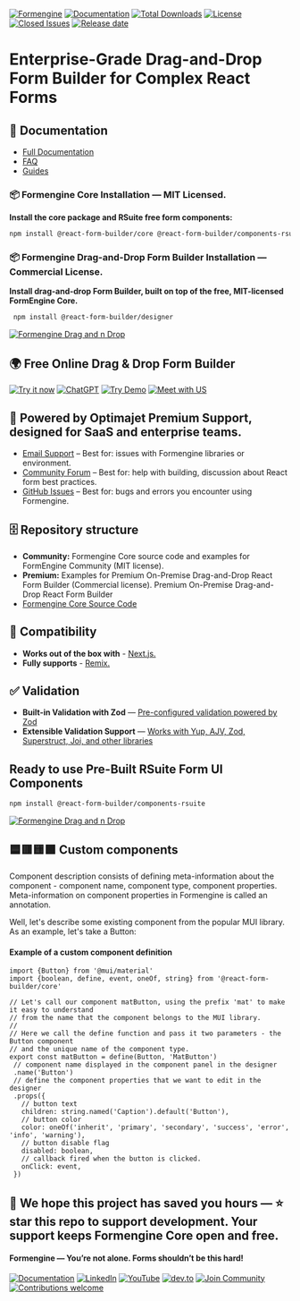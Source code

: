 [![Formengine](https://formengine.io/repository-images/Formengine_FB_Hero.png)](https://formengine.io/documentation/?utm_source=github&utm_medium=banner-top&utm_campaign=readme)
[![Documentation](https://img.shields.io/badge/Documentation-Install-4286F4?style=for-the-badge&logo=read-the-docs&logoColor=white)](https://formengine.io/documentation/installation?utm_source=github&utm_medium=article-badge&utm_campaign=readme)
[![Total Downloads](https://img.shields.io/npm/dt/@react-form-builder/designer?style=for-the-badge&logo=npm&color=4286F4&logoColor=white)](https://www.npmjs.com/package/@react-form-builder/designer?utm_source=github&utm_medium=banner-top&utm_campaign=readme)
[![License](https://img.shields.io/badge/License-EULA-4286F4?style=for-the-badge&logoColor=white)](https://optimajet.com/products/formengine/eula/?utm_source=github&utm_medium=banner-top&utm_campaign=readme)
[![Closed Issues](https://img.shields.io/github/issues-closed/optimajet/formengine?style=for-the-badge&logo=github&logoColor=white&color=4286F4)](https://github.com/optimajet/formengine/issues?q=is%3Aissue+is%3Aclosed)
[![Release date](https://img.shields.io/github/release-date/optimajet/formengine?style=for-the-badge&logo=github&logoColor=white&color=4286F4)](https://github.com/optimajet/formengine/releases?utm_source=github&utm_medium=banner-top&utm_campaign=readme)

# Enterprise-Grade Drag-and-Drop Form Builder for Complex React Forms

## 📘 Documentation
- [Full Documentation](https://formengine.io/documentation/?utm_source=github&utm_medium=article&utm_campaign=readme#quick-start)
- [FAQ](https://formengine.io/documentation/category/faq?utm_source=github&utm_medium=article&utm_campaign=readme)
- [Guides](https://formengine.io/documentation/category/guides?utm_source=github&utm_medium=article&utm_campaign=readme)

### 📦 Formengine Core Installation — MIT Licensed. 
**Install the core package and RSuite free form components:**  
 ```bash  
 npm install @react-form-builder/core @react-form-builder/components-rsuite  
 ```
### 📦 Formengine Drag-and-Drop Form Builder Installation — Commercial License. 
**Install drag-and-drop Form Builder, built on top of the free, MIT-licensed FormEngine Core.**  
```bash  
 npm install @react-form-builder/designer
 ```

[![Formengine Drag and n Drop](https://formengine.io/repository-images/DND-react-form-builder.png)](https://formbuilder.formengine.io?utm_source=github&utm_medium=banner&utm_campaign=readme)

## 🌍 Free Online Drag & Drop Form Builder  
[![Try it now](https://img.shields.io/badge/FORM_BUILDER-%20✅%20ONLINE%20-brightgreen?style=for-the-badge)](https://formbuilder.formengine.io/?utm_source=github&utm_medium=article-badge&utm_campaign=readme)
[![ChatGPT](https://img.shields.io/badge/ChatGPT-COMPLEX_FORM_BUILDER-F58319?style=for-the-badge&logo=openai&logoColor=white)](https://formengine.io/ai-form-builder?utm_source=github&utm_medium=article-badge&utm_campaign=readme)
[![Try Demo](https://img.shields.io/badge/🚀_Try_Live_Demo-4286F4?style=for-the-badge)](https://demo.formengine.io/?utm_source=github&utm_medium=article-badge&utm_campaign=readme)
[![Meet with US](https://img.shields.io/badge/Book%20a%20Meeting-WITH_OPTIMAJET-4286F4?style=for-the-badge&logo=calendar&logoColor=white)](https://optimajet.com/book-a-meeting/?utm_source=github&utm_medium=article-badge&utm_campaign=readme)

## 🤝 Powered by Optimajet Premium Support, designed for SaaS and enterprise teams. 
- [Email Support](mailto:support@optimajet.com) – Best for: issues with Formengine libraries or environment.
- [Community Forum](https://github.com/optimajet/formengine/discussions?utm_source=github&utm_medium=article&utm_campaign=readme) – Best for: help with building, discussion about React form best practices.
- [GitHub Issues](https://github.com/optimajet/formengine/issues?utm_source=github&utm_medium=article&utm_campaign=readme) – Best for: bugs and errors you encounter using Formengine.  

## 🗄️ Repository structure
- **Community:** Formengine Core source code and examples for FormEngine Community (MIT license).
- **Premium:** Examples for Premium On-Premise Drag-and-Drop React Form Builder (Commercial license). Premium On-Premise Drag-and-Drop React Form Builder
- [Formengine Core Source Code](https://github.com/optimajet/formengine/tree/master/community/src) 
 
## 🧩 Compatibility 
- **Works out of the box with** - [ Next.js. ](https://formengine.io/documentation/usage-with-nextjs?utm_source=github&utm_medium=article&utm_campaign=readme) 
- **Fully supports** - [Remix.](https://formengine.io/documentation/usage-with-remix?utm_source=github&utm_medium=article&utm_campaign=readme) 

## ✅ Validation
- **Built-in Validation with Zod** — [Pre-configured validation powered by Zod](https://formengine.io/documentation/validation?utm_source=github&utm_medium=article&utm_campaign=readme)
- **Extensible Validation Support** — [Works with Yup, AJV, Zod, Superstruct, Joi, and other libraries](https://formengine.io/documentation/validation?utm_source=github&utm_medium=article&utm_campaign=readme#External)

## Ready to use Pre-Built RSuite Form UI Components  
 ```bash  
 npm install @react-form-builder/components-rsuite  
 ```  
[![Formengine Drag and n Drop](https://formengine.io/repository-images/components-ui.png)](https://formengine.io/react-form-components-library?utm_source=github&utm_medium=article_banne-dndr&utm_campaign=readme)

## 🟦🟥🟨🟩 Custom components

Component description consists of defining meta-information about the component - component name, component type, component properties. Meta-information on component properties in Formengine is called an annotation.

Well, let's describe some existing component from the popular MUI library. As an example, let's take a Button:
#### Example of a custom component definition
 ```tsx 
import {Button} from '@mui/material'
import {boolean, define, event, oneOf, string} from '@react-form-builder/core'

// Let's call our component matButton, using the prefix 'mat' to make it easy to understand
// from the name that the component belongs to the MUI library.
//
// Here we call the define function and pass it two parameters - the Button component
// and the unique name of the component type.
export const matButton = define(Button, 'MatButton')
  // component name displayed in the component panel in the designer
  .name('Button')
  // define the component properties that we want to edit in the designer
  .props({
    // button text
    children: string.named('Caption').default('Button'),
    // button color
    color: oneOf('inherit', 'primary', 'secondary', 'success', 'error', 'info', 'warning'),
    // button disable flag
    disabled: boolean,
    // callback fired when the button is clicked.
    onClick: event,
  })
 ```

## 🫶 We hope this project has saved you hours — ⭐ **star this repo** to support development. Your support keeps Formengine Core open and free.
#### Formengine — You’re not alone. Forms shouldn’t be this hard! 
 
[![Documentation](https://img.shields.io/badge/Documentation-Install-4286F4?style=for-the-badge&logo=read-the-docs&logoColor=white)](https://formengine.io/documentation/#quick-start?utm_source=github&utm_medium=article-badge&utm_campaign=readme#quick-start)
[![LinkedIn](https://img.shields.io/badge/LinkedIn-0077B5?style=for-the-badge&logo=linkedin&logoColor=white)](https://hk.linkedin.com/company/optimajet?utm_source=github&utm_medium=article-badge&utm_campaign=readme)
[![YouTube](https://img.shields.io/badge/YouTube-FF0000?style=for-the-badge&logo=youtube&logoColor=white)](https://www.youtube.com/@optimajet?utm_source=github&utm_medium=article-badge&utm_campaign=readme)
[![dev.to](https://img.shields.io/badge/dev.to-0A0A0A?style=for-the-badge&logo=dev.to&logoColor=white)](https://dev.to/optimajet?utm_source=github&utm_medium=article-badge&utm_campaign=readme)
[![Join Community](https://img.shields.io/badge/💬_Join-Community-4286F4?style=for-the-badge&logo=github)](https://github.com/optimajet/formengine/discussions?utm_source=github&utm_medium=article-badge&utm_campaign=readme)
[![Contributions welcome](https://img.shields.io/badge/Contribute-💡_Ideas-FF69B4?style=for-the-badge&logo=github)](https://github.com/optimajet/formengine/issues?utm_source=github&utm_medium=article-badge&utm_campaign=readme)
